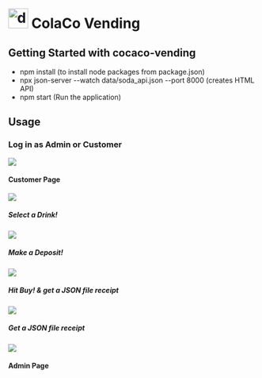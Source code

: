 # <img src="https://i.imgur.com/CW7vYWm.png" alt="drawing" width="40px"/> ColaCo Vending
## Getting Started with cocaco-vending
* npm install (to install node packages from package.json)
* npx json-server --watch data/soda_api.json --port 8000 (creates HTML API)
* npm start (Run the application)

## Usage
### Log in as Admin or Customer

![](https://i.imgur.com/jwBkLiz.png)

#### Customer Page

![](https://i.imgur.com/LLeor4o.png)

##### Select a Drink!
![](https://i.imgur.com/qIDKAlt.png)
##### Make a Deposit!
![](https://i.imgur.com/JqfG0tQ.png)
##### Hit Buy! & get a JSON file receipt
![](https://i.imgur.com/bvTFQT5.png)
##### Get a JSON file receipt
![](https://i.imgur.com/CQqno1x.png)

#### Admin Page
